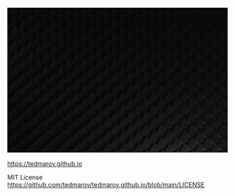 ![DarkPaladin](./assets/css/images/DarkPaladin1.jpg)

https://tedmarov.github.io

MIT License
https://github.com/tedmarov/tedmarov.github.io/blob/main/LICENSE
